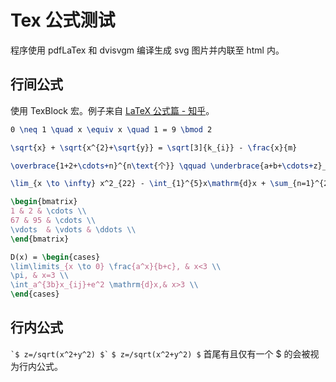 <!---
hideIndex = "md"
--->

<!M TexBlock(copycode)>

# Tex 公式测试

程序使用 pdfLaTex 和 dvisvgm 编译生成 svg 图片并内联至 html 内。

## 行间公式

使用 TexBlock 宏。例子来自 [LaTeX 公式篇 - 知乎](https://zhuanlan.zhihu.com/p/110756681)。

```tex
0 \neq 1 \quad x \equiv x \quad 1 = 9 \bmod 2
```

```tex
\sqrt{x} + \sqrt{x^{2}+\sqrt{y}} = \sqrt[3]{k_{i}} - \frac{x}{m}
```

```tex
\overbrace{1+2+\cdots+n}^{n\text{个}} \qquad \underbrace{a+b+\cdots+z}_{26}
```

```tex
\lim_{x \to \infty} x^2_{22} - \int_{1}^{5}x\mathrm{d}x + \sum_{n=1}^{20} n^{2} = \prod_{j=1}^{3} y_{j}  + \lim_{x \to -2} \frac{x-2}{x}
```

```tex
\begin{bmatrix}
1 & 2 & \cdots \\
67 & 95 & \cdots \\
\vdots  & \vdots & \ddots \\
\end{bmatrix}
```

```tex
D(x) = \begin{cases}
\lim\limits_{x \to 0} \frac{a^x}{b+c}, & x<3 \\
\pi, & x=3 \\
\int_a^{3b}x_{ij}+e^2 \mathrm{d}x,& x>3 \\
\end{cases}
```

## 行内公式

`` `$ z=/sqrt(x^2+y^2) $` `` `$ z=/sqrt(x^2+y^2) $` 首尾有且仅有一个 $ 的会被视为行内公式。
